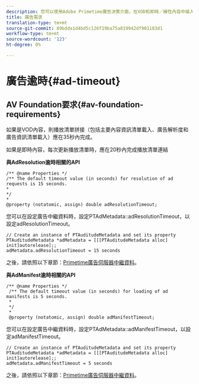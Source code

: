 ```yaml
---
description: 您可以使用Adobe Primetime廣告決策介面，在VOD和即時／線性內容中插入廣告。
title: 廣告需求
translation-type: tm+mt
source-git-commit: 89bdda1d4bd5c126f19ba75a819942df901183d1
workflow-type: tm+mt
source-wordcount: '123'
ht-degree: 0%

---
```



# 廣告逾時{#ad-timeout}

## AV Foundation要求{#av-foundation-requirements}

如果是VOD內容，則播放清單拼接（包括主要內容資訊清單載入、廣告解析度和廣告資訊清單載入）應在35秒內完成。

如果是即時內容，每次更新播放清單時，應在20秒內完成播放清單連結

**與AdResolution逾時相關的API**

```
/** @name Properties */
/** The default timeout value (in seconds) for resolution of ad requests is 15 seconds.
*
*/
*
@property (notatomic, assign) double adResolutionTimeout;
```

您可以在設定廣告中繼資料時，設定PTAdMetadata::adResolutionTimeout，以設定adResolutionTimeout。

```
// Create an instance of PTAuditudeMetadata and set its property
PTAuditudeMetadata *adMetadata = [[[PTAuditudeMetadata alloc] init]autorelease];;
adMetadata.adResolutionTimeout = 15 seconds
```

之後，請依照以下章節：[Primetime廣告伺服器中繼資料](/help/programming/tvsdk-3x-ios-prog/ios-3x-advertising/ios-3x-primetime-ad-serving-metadata/ios-3x-primetime-ad-serving-metadata.md)。

**與AdManifest逾時相關的API**

```
/** @name Properties */
 /** The default timeout value (in seconds) for loading of ad manifests is 5 seconds.
 *
 */
 *
 @property (notatomic, assign) double adManifestTimeout; 
```

您可以在設定廣告中繼資料時，設定PTAdMetadata::adManifestTimeout，以設定adManifestTimeout。


```
// Create an instance of PTAuditudeMetadata and set its property
PTAuditudeMetadata *adMetadata = [[[PTAuditudeMetadata alloc] init]autorelease];;
adMetadata.adManifestTimeout = 5 seconds
```

之後，請依照以下章節：[Primetime廣告伺服器中繼資料](/help/programming/tvsdk-3x-ios-prog/ios-3x-advertising/ios-3x-primetime-ad-serving-metadata/ios-3x-primetime-ad-serving-metadata.md)。
